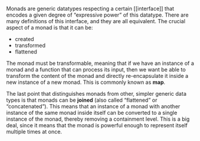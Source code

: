 Monads are generic datatypes respecting a certain [[interface]] that encodes a given degree of “expressive power” of this datatype. There are many definitions of this interface, and they are all equivalent. The crucial aspect of a monad is that it can be:

* created
* transformed
* flattened

The monad must be transformable, meaning that if we have an instance of a monad and a function that can process its input, then we want be able to transform the content of the monad and directly re-encapsulate it inside a new instance of a new monad. This is commonly known as **map**.

The last point that distinguishes monads from other, simpler generic data types is that monads can be **joined** (also called “flattened” or “concatenated”). This means that an instance of a monad with another instance of the same monad inside itself can be converted to a single instance of the monad, thereby removing a containment level. This is a big deal, since it means that the monad is powerful enough to represent itself multiple times at once.